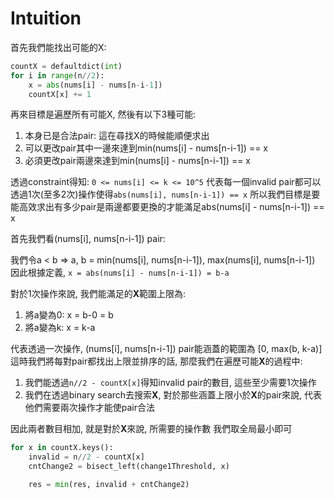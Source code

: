# Intuition

首先我們能找出可能的X:

```py
countX = defaultdict(int)
for i in range(n//2):
    x = abs(nums[i] - nums[n-i-1])
    countX[x] += 1
```

再來目標是遍歷所有可能X, 然後有以下3種可能:
1. 本身已是合法pair: 這在尋找X的時候能順便求出
2. 可以更改pair其中一邊來達到min(nums[i] - nums[n-i-1]) == x
3. 必須更改pair兩邊來達到min(nums[i] - nums[n-i-1]) == x

透過constraint得知: `0 <= nums[i] <= k <= 10^5`
代表每一個invalid pair都可以透過1次(至多2次)操作使得`abs(nums[i], nums[n-i-1]) == x`
所以我們目標是要能高效求出有多少pair是兩邊都要更換的才能滿足abs(nums[i] - nums[n-i-1]) == x

首先我們看(nums[i], nums[n-i-1]) pair:

我們令a < b => a, b = min(nums[i], nums[n-i-1]), max(nums[i], nums[n-i-1])
因此根據定義, `x = abs(nums[i] - nums[n-i-1]) = b-a`

對於1次操作來說, 我們能滿足的**X**範圍上限為:
1. 將a變為0: x = b-0 = b
2. 將a變為k: x = k-a

代表透過一次操作, (nums[i], nums[n-i-1]) pair能涵蓋的範圍為 [0, max(b, k-a)]
這時我們將每對pair都找出上限並排序的話, 那麼我們在遍歷可能**X**的過程中:

1. 我們能透過`n//2 - countX[x]`得知invalid pair的數目, 這些至少需要1次操作
2. 我們在透過binary search去搜索**X**, 對於那些涵蓋上限小於**X**的pair來說, 代表他們需要兩次操作才能使pair合法

因此兩者數目相加, 就是對於**X**來說, 所需要的操作數
我們取全局最小即可

```py
for x in countX.keys():
    invalid = n//2 - countX[x]
    cntChange2 = bisect_left(change1Threshold, x)

    res = min(res, invalid + cntChange2)
```
